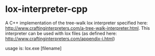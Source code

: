 # lox-interpreter-cpp

A C++ implementation of the tree-walk lox interpreter specified here: http://www.craftinginterpreters.com/a-tree-walk-interpreter.html. This interpreter can be used with lox files (as defined here: http://www.craftinginterpreters.com/appendix-i.html)

usage is: lox.exe \[filename\]
